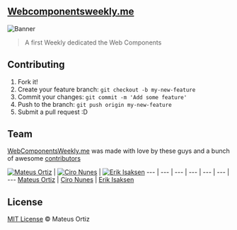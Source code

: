 ## [Webcomponentsweekly.me](http://webcomponentsweekly.me)

![Banner](http://cl.ly/image/0X2o190U2v2y/Screen%20Shot%202015-03-26%20at%2011.03.56%20PM.png)

> A first Weekly dedicated the Web Components


## Contributing

1. Fork it!
2. Create your feature branch: `git checkout -b my-new-feature`
3. Commit your changes: `git commit -m 'Add some feature'`
4. Push to the branch: `git push origin my-new-feature`
5. Submit a pull request :D


## Team

[WebComponentsWeekly.me](http://www.webcomponentsweekly.me) was made with love by these guys and a bunch of awesome [contributors](https://github.com/mateusortiz/webcomponents-weekly/graphs/contributors)

[![Mateus Ortiz](http://gravatar.com/avatar/c626989c7ee2bc0734048da9f336d0a3?s=70)](https://github.com/mateusortiz) | [![Ciro Nunes](http://gravatar.com/avatar/ac4189b770a4dbc0078935a68fff6f5c?s=70)](https://github.com/cironunes) | [![Erik Isaksen](http://gravatar.com/avatar/b609d7b3d62870cf8ba3cb620fcdb34d?s=70)](https://github.com/Nevraeka)
--- | --- | --- | --- | --- | --- | ---
[Mateus Ortiz](https://github.com/mateusortiz) | [Ciro Nunes](https://github.com/cironunes) | [Erik Isaksen](https://github.com/Nevraeka)


## License

[MIT License](http://mateusortiz.mit-license.org/) © Mateus Ortiz

